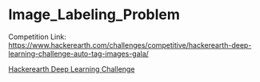# Image_Labeling_Problem

Competition Link: https://www.hackerearth.com/challenges/competitive/hackerearth-deep-learning-challenge-auto-tag-images-gala/

[Hackerearth Deep Learning Challenge](https://www.hackerearth.com/challenges/competitive/hackerearth-deep-learning-challenge-auto-tag-images-gala/)
